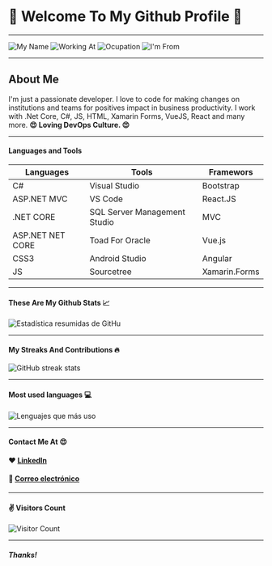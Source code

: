 # 👋 Welcome To My Github Profile 👋

___
<!--
**ZabalaMelendez/ZabalaMelendez** is a ✨ _special_ ✨ repository because its `README.md` (this file) appears on your GitHub profile.

Here are some ideas to get you started:

- 🔭 I’m currently working on ...
- 🌱 I’m currently learning ...
- 👯 I’m looking to collaborate on ...
- 🤔 I’m looking for help with ...
- 💬 Ask me about ...
- 📫 How to reach me: ...
- 😄 Pronouns: ...
- ⚡ Fun fact: ...
-->
![My Name](https://img.shields.io/badge/My%20Name-Ramon%20A.%20Zabala%20Melendez-brightgreen)
![Working At](https://img.shields.io/badge/Working%20At-Banco%20Santa%20Cruz-blue)
![Ocupation](https://img.shields.io/badge/Ocupation-Sr.%20Software%20Engineer-important)
![I'm From](https://img.shields.io/badge/I'm%20From-Dominican%20Republic-red)
___

## About Me

I'm just a passionate developer. I love to code for making changes on institutions and teams for positives impact in business productivity.
I work with .Net Core, C#, JS, HTML, Xamarin Forms, VueJS, React and many more.
**😍 Loving DevOps Culture. 😍**
___

#### Languages and Tools

 |  Languages | Tools | Framewors |
 | ----------- | ----------- |----------- |
 C#    | Visual Studio | Bootstrap
 ASP.NET MVC | VS Code | React.JS
 .NET CORE | SQL Server Management Studio | MVC
 ASP.NET NET CORE | Toad For Oracle | Vue.js
 CSS3 | Android Studio | Angular
 JS | Sourcetree | Xamarin.Forms
___

#### These Are My Github Stats :chart_with_upwards_trend:

![Estadística resumidas de GitHu](https://github-readme-stats.vercel.app/api?username=zabalamelendez&show_icons=true&theme=tokyonight&line_height=27&count_private=true)
___

#### My Streaks And Contributions :fire:

![GitHub streak stats](https://github-readme-streak-stats.herokuapp.com/?user=zabalamelendez&theme=tokyonight)  
___

#### Most used languages :computer:

![Lenguajes que más uso](https://github-readme-stats.vercel.app/api/top-langs/?username=zabalamelendez&layout=compact&show_icons=true&langs_count=10,html&theme=tokyonight)

___

#### Contact Me At :heart_eyes:

#### :heart: [LinkedIn](https://www.linkedin.com/in/ramon-alejandro-zabala-melendez-7b298168/)

#### :email: [Correo electrónico](mailto:zabala.melendez@gmail.com)

___

#### :v: Visitors Count

![Visitor Count](https://profile-counter.glitch.me/zabalamelendez/count.svg)

___

##### Thanks!